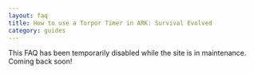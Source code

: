 ```yaml
---
layout: faq
title: How to use a Torpor Timer in ARK: Survival Evolved
category: guides
---
```


This FAQ has been temporarily disabled while the site is in maintenance. Coming back soon!
